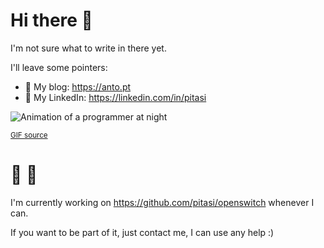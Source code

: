 # Hi there 👋

I'm not sure what to write in there yet.

I'll leave some pointers:

- 💬 My blog: https://anto.pt
- 💼 My LinkedIn: https://linkedin.com/in/pitasi

![Animation of a programmer at night](https://media.giphy.com/media/ggK04fdPVARRtH8w7G/giphy.gif)

<sup style="text-align:right">[GIF source](https://giphy.com/gifs/coelho-fabiocoelho-fpc1987-ggK04fdPVARRtH8w7G)</sup>

# 🔭 🚀

I'm currently working on https://github.com/pitasi/openswitch whenever I can.

If you want to be part of it, just contact me, I can use any help :)
